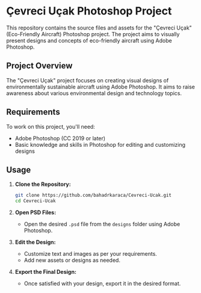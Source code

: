 # Çevreci Uçak Photoshop Project

This repository contains the source files and assets for the "Çevreci Uçak" (Eco-Friendly Aircraft) Photoshop project. The project aims to visually present designs and concepts of eco-friendly aircraft using Adobe Photoshop.

## Project Overview

The "Çevreci Uçak" project focuses on creating visual designs of environmentally sustainable aircraft using Adobe Photoshop. It aims to raise awareness about various environmental design and technology topics.

## Requirements

To work on this project, you'll need:

- Adobe Photoshop (CC 2019 or later)
- Basic knowledge and skills in Photoshop for editing and customizing designs

## Usage

1. **Clone the Repository:**

    ```sh
    git clone https://github.com/bahadrkaraca/Cevreci-Ucak.git
    cd Cevreci-Ucak
    ```

2. **Open PSD Files:**

    - Open the desired `.psd` file from the `designs` folder using Adobe Photoshop.

3. **Edit the Design:**

    - Customize text and images as per your requirements.
    - Add new assets or designs as needed.

4. **Export the Final Design:**

    - Once satisfied with your design, export it in the desired format.
